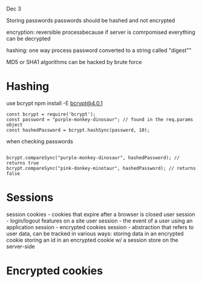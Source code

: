 <!-- @format -->

Dec 3

Storing passwords
passwords should be hashed and not encrypted

encryption: reversible processbecause if server is comrpomised everything can be decrypted

hashing: one way process
password converted to a string called "digest""

MD5 or SHA1 algorithms can be hacked by brute force

# Hashing

use bcrypt
npm install -E bcrypt@4.0.1

```
const bcrypt = require('bcrypt');
const password = "purple-monkey-dinosaur"; // found in the req.params object
const hashedPassword = bcrypt.hashSync(password, 10);
```

when checking passwords

```

bcrypt.compareSync("purple-monkey-dinosaur", hashedPassword); // returns true
bcrypt.compareSync("pink-donkey-minotaur", hashedPassword); // returns false
```

# Sessions

session cookies - cookies that expire after a browser is closed
user session - login/logout features on a site
user session - the event of a user using an application
session - encrypted cookies
session - abstraction that refers to user data, can be tracked in various ways:
storing data in an encrypted cookie
storing an id in an encrypted cookie w/ a session store on the server-side

# Encrypted cookies
